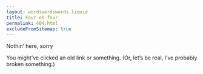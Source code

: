 ```yaml
---
layout: wordswordswords.liquid
title: Four-oh-four
permalink: 404.html
excludeFromSitemap: true
---
```


Nothin’ here, sorry

You might’ve clicked an old link or something. (Or, let’s be real, I’ve probably
broken something.)
